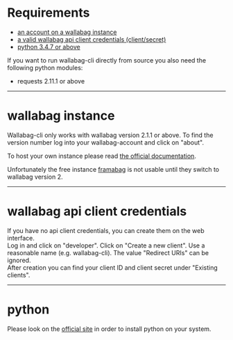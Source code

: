 # Requirements

- [an account on a wallabag instance](#server)
- [a valid wallabag api client credentials (client/secret)](#oauth2)
- [python 3.4.7 or above](#python)

If you want to run wallabag-cli directly from source you also need the following python modules:

- requests 2.11.1 or above

--------------------------------------------------------------------------------

# []()wallabag instance

Wallabag-cli only works with wallabag version 2.1.1 or above. To find the version number log into your wallabag-account and click on "about".

To host your own instance please read [the official documentation](http://doc.wallabag.org/en/master/user/installation.html).

Unfortunately the free instance [framabag](https://framabag.org/) is not usable until they switch to wallabag version 2.

--------------------------------------------------------------------------------

# []()wallabag api client credentials

If you have no api client credentials, you can create them on the web interface.<br>
Log in and click on "developer". Click on "Create a new client". Use a reasonable name (e.g. wallabag-cli). The value "Redirect URIs" can be ignored.<br>
After creation you can find your client ID and client secret under "Existing clients".

--------------------------------------------------------------------------------

# []()python

Please look on the [official site](https://www.python.org/) in order to install python on your system.
